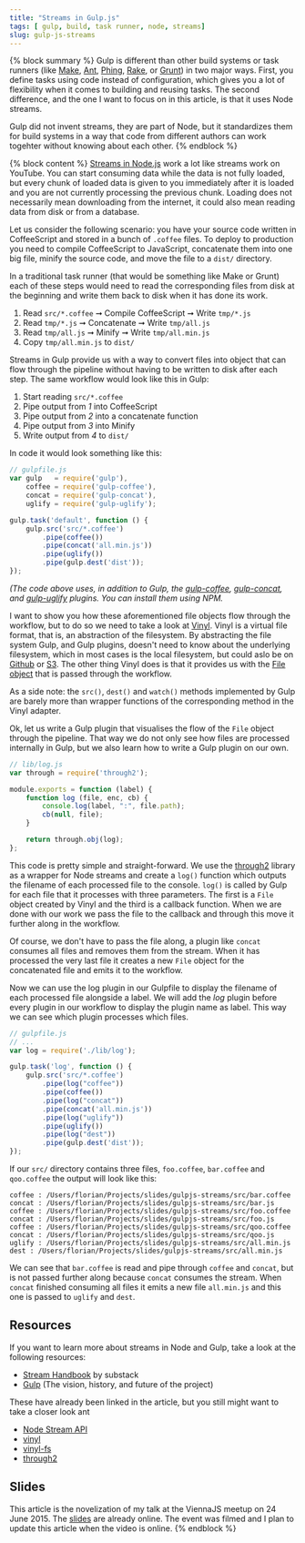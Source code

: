 ```yaml
---
title: "Streams in Gulp.js"
tags: [ gulp, build, task runner, node, streams]
slug: gulp-js-streams
---
```

{% block summary %}
Gulp is different than other build systems or task runners (like [Make](https://www.gnu.org/software/make/), [Ant](https://ant.apache.org), [Phing](http://www.phing.info), [Rake](http://rake.rubyforge.org), or [Grunt](http://gruntjs.com)) in two major ways. First, you define tasks using code instead of configuration, which gives you a lot of flexibility when it comes to building and reusing tasks. The second difference, and the one I want to focus on in this article, is that it uses Node streams.

Gulp did not invent streams, they are part of Node, but it standardizes them for build systems in a way that code from different authors can work togehter without knowing about each other.
{% endblock %}

{% block content %}
[Streams in Node.js](https://nodejs.org/api/stream.html) work a lot like streams work on YouTube. You can start consuming data while the data is not fully loaded, but every chunk of loaded data is given to you immediately after it is loaded and you are not currently processing the previous chunk. Loading does not necessarily mean downloading from the internet, it could also mean reading data from disk or from a database.

Let us consider the following scenario: you have your source code written in CoffeeScript and stored in a bunch of `.coffee` files. To deploy to production you need to compile CoffeeScript to JavaScript, concatenate them into one big file, minify the source code, and move the file to a `dist/` directory.

In a traditional task runner (that would be something like Make or Grunt) each of these steps would need to read the corresponding files from disk at the beginning and write them back to disk when it has done its work.

1. Read `src/*.coffee` &#10142; Compile CoffeeScript &#10142; Write `tmp/*.js`
2. Read `tmp/*.js` &#10142; Concatenate &#10142; Write `tmp/all.js`
3. Read `tmp/all.js` &#10142; Minify &#10142; Write `tmp/all.min.js`
4. Copy `tmp/all.min.js` to `dist/`

Streams in Gulp provide us with a way to convert files into object that can flow through the pipeline without having to be written to disk after each step. The same workflow would look like this in Gulp:

1. Start reading `src/*.coffee`
2. Pipe output from *1* into CoffeeScript
3. Pipe output from *2* into a concatenate function
4. Pipe output from *3* into Minify
5. Write output from *4* to `dist/`

In code it would look something like this:

``` javascript
// gulpfile.js
var gulp   = require('gulp'),
    coffee = require('gulp-coffee'),
    concat = require('gulp-concat'),
    uglify = require('gulp-uglify');

gulp.task('default', function () {
    gulp.src('src/*.coffee')
        .pipe(coffee())
        .pipe(concat('all.min.js'))
        .pipe(uglify())
        .pipe(gulp.dest('dist'));
});
```

*(The code above uses, in addition to Gulp, the [gulp-coffee](https://www.npmjs.com/package/gulp-coffee), [gulp-concat](https://www.npmjs.com/package/gulp-concat), and [gulp-uglify](https://www.npmjs.com/package/gulp-uglify) plugins. You can install them using NPM.*

I want to show you how these aforementioned file objects flow through the workflow, but to do so we need to take a look at [Vinyl](https://www.npmjs.com/package/vinyl). Vinyl is a virtual file format, that is, an abstraction of the filesystem. By abstracting the file system Gulp, and Gulp plugins, doesn't need to know about the underlying filesystem, which in most cases is the local filesystem, but could aslo be on [Github](https://www.npmjs.com/package/vinyl-github) or [S3](https://www.npmjs.com/package/vinyl-s3). The other thing Vinyl does is that it provides us with the [File object](https://github.com/wearefractal/vinyl/blob/master/index.js#L12) that is passed through the workflow.

As a side note: the `src()`, `dest()` and `watch()` methods implemented by Gulp are barely more than wrapper functions of the corresponding method in the Vinyl adapter.

Ok, let us write a Gulp plugin that visualises the flow of the `File` object through the pipeline. That way we do not only see how files are processed internally in Gulp, but we also learn how to write a Gulp plugin on our own.

``` javascript
// lib/log.js
var through = require('through2');

module.exports = function (label) {
    function log (file, enc, cb) {
        console.log(label, ":", file.path);
        cb(null, file);
    }

    return through.obj(log);
};
```

This code is pretty simple and straight-forward. We use the [through2](https://www.npmjs.com/package/through2) library as a wrapper for Node streams and create a `log()` function which outputs the filename of each processed file to the console. `log()` is called by Gulp for each file that it processes with three parameters. The first is a `File` object created by Vinyl and the third is a callback function. When we are done with our work we pass the file to the callback and through this move it further along in the workflow.

Of course, we don't have to pass the file along, a plugin like `concat` consumes all files and removes them from the stream. When it has processed the very last file it creates a new `File` object for the concatenated file and emits it to the workflow.

Now we can use the log plugin in our Gulpfile to display the filename of each processed file alongside a label. We will add the *log* plugin before every plugin in our workflow to display the plugin name as label. This way we can see which plugin processes which files.

```javascript
// gulpfile.js
// ...
var log = require('./lib/log');

gulp.task('log', function () {
    gulp.src('src/*.coffee')
        .pipe(log("coffee"))
        .pipe(coffee())
        .pipe(log("concat"))
        .pipe(concat('all.min.js'))
        .pipe(log("uglify"))
        .pipe(uglify())
        .pipe(log("dest"))
        .pipe(gulp.dest('dist'));
});
```

If our `src/` directory contains three files, `foo.coffee`, `bar.coffee` and `qoo.coffee` the output will look like this:

``` shell
coffee : /Users/florian/Projects/slides/gulpjs-streams/src/bar.coffee
concat : /Users/florian/Projects/slides/gulpjs-streams/src/bar.js
coffee : /Users/florian/Projects/slides/gulpjs-streams/src/foo.coffee
concat : /Users/florian/Projects/slides/gulpjs-streams/src/foo.js
coffee : /Users/florian/Projects/slides/gulpjs-streams/src/qoo.coffee
concat : /Users/florian/Projects/slides/gulpjs-streams/src/qoo.js
uglify : /Users/florian/Projects/slides/gulpjs-streams/src/all.min.js
dest : /Users/florian/Projects/slides/gulpjs-streams/src/all.min.js
```

We can see that `bar.coffee` is read and pipe through `coffee` and `concat`, but is not passed further along because `concat` consumes the stream. When `concat` finished consuming all files it emits a new file `all.min.js` and this one is passed to `uglify` and `dest`.

## Resources

If you want to learn more about streams in Node and Gulp, take a look at the following resources:

- [Stream Handbook](https://github.com/substack/stream-handbook) by substack
- [Gulp](https://medium.com/@contrahacks/gulp-3828e8126466) (The vision, history, and future of the project)

These have already been linked in the article, but you still might want to take a closer look ant

- [Node Stream API](https://nodejs.org/api/stream.html)
- [vinyl](https://www.npmjs.com/package/vinyl)
- [vinyl-fs](https://www.npmjs.com/package/vinyl-fs)
- [through2](https://www.npmjs.com/package/through2)

## Slides

This article is the novelization of my talk at the ViennaJS meetup on 24 June 2015. The [slides](https://speakerdeck.com/florianeckerstorfer/streams-in-gulp-dot-js) are already online. The event was filmed and I plan to update this article when the video is online.
{% endblock %}
